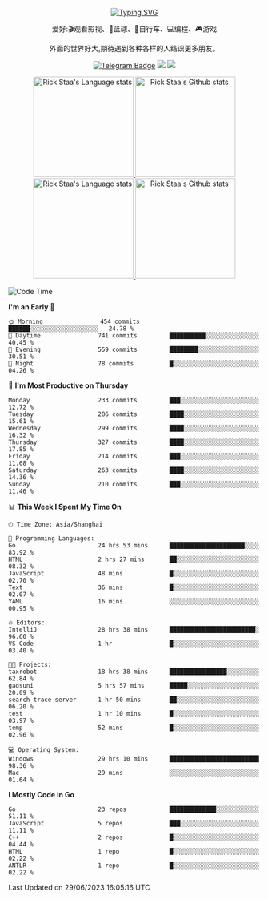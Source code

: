 <div align="center"> 

[![Typing SVG](https://readme-typing-svg.herokuapp.com?size=25&duration=2500&color=eeeeee&vCenter=true&width=200&height=40&lines=Hi+there+%F0%9F%91%8B%F0%9F%8F%BB;I'm+DanBai)](https://git.io/typing-svg)

爱好:🎬观看影视、🏀篮球、🚴自行车、💻编程、🎮游戏

外面的世界好大,期待遇到各种各样的人结识更多朋友。

[![Telegram Badge](https://img.shields.io/badge/-Telegram-blue?style=flat&logo=Telegram&logoColor=white)](https://t.me/danbai9420) 
[![](https://img.shields.io/badge/-Blog-brightgreen?style=flat&logo=Blogger&logoColor=white)](https://p00q.cn)
[![](https://img.shields.io/badge/-Email-red?style=flat&logo=Mail.Ru&logoColor=white)](mailto:danbai@88.com)
</div>

<!-- Light Mode -->
<div align="center"> 
<a href="https://github.com/anuraghazra/github-readme-stats#gh-light-mode-only">
<img height=200 src="https://github-readme-stats.vercel.app/api/top-langs/?username=danbai225&layout=compact&langs_count=10&hide_border=1&role=OWNER,COLLABORATOR#gh-light-mode-only" alt="Rick Staa's Language stats" />
</a>
<a href="https://github.com/anuraghazra/github-readme-stats#gh-light-mode-only">
<img height=200 src="https://github-readme-stats.vercel.app/api?username=danbai225&show_icons=true&count_private=true&line_height=28&hide_border=1&include_all_commits=true&card_width=450&role=OWNER,COLLABORATOR&exclude_repo=github-readme-stats#gh-light-mode-only" alt="Rick Staa's Github stats" />
</a>
</div>

<!-- Dark Mode -->
<div align="center"> 
<a href="https://github.com/anuraghazra/github-readme-stats#gh-dark-mode-only">
<img height=200 src="https://github-readme-stats.vercel.app/api/top-langs/?username=danbai225&layout=compact&langs_count=10&hide_border=1&role=OWNER,COLLABORATOR&theme=github_dark#gh-dark-mode-only" alt="Rick Staa's Language stats" />
</a>
<a href="https://github.com/anuraghazra/github-readme-stats#gh-dark-mode-only">
<img height=200 src="https://github-readme-stats.vercel.app/api?username=danbai225&show_icons=true&count_private=true&line_height=28&hide_border=1&include_all_commits=true&card_width=450&role=OWNER,COLLABORATOR&exclude_repo=github-readme-stats&theme=github_dark#gh-dark-mode-only" alt="Rick Staa's Github stats" />
</a>
</div>

<!--START_SECTION:waka-->
![Code Time](http://img.shields.io/badge/Code%20Time-504%20hrs%2013%20mins-blue)

**I'm an Early 🐤** 

```text
🌞 Morning                454 commits         ██████░░░░░░░░░░░░░░░░░░░   24.78 % 
🌆 Daytime                741 commits         ██████████░░░░░░░░░░░░░░░   40.45 % 
🌃 Evening                559 commits         ████████░░░░░░░░░░░░░░░░░   30.51 % 
🌙 Night                  78 commits          █░░░░░░░░░░░░░░░░░░░░░░░░   04.26 % 
```
📅 **I'm Most Productive on Thursday** 

```text
Monday                   233 commits         ███░░░░░░░░░░░░░░░░░░░░░░   12.72 % 
Tuesday                  286 commits         ████░░░░░░░░░░░░░░░░░░░░░   15.61 % 
Wednesday                299 commits         ████░░░░░░░░░░░░░░░░░░░░░   16.32 % 
Thursday                 327 commits         ████░░░░░░░░░░░░░░░░░░░░░   17.85 % 
Friday                   214 commits         ███░░░░░░░░░░░░░░░░░░░░░░   11.68 % 
Saturday                 263 commits         ████░░░░░░░░░░░░░░░░░░░░░   14.36 % 
Sunday                   210 commits         ███░░░░░░░░░░░░░░░░░░░░░░   11.46 % 
```


📊 **This Week I Spent My Time On** 

```text
🕑︎ Time Zone: Asia/Shanghai

💬 Programming Languages: 
Go                       24 hrs 53 mins      █████████████████████░░░░   83.92 % 
HTML                     2 hrs 27 mins       ██░░░░░░░░░░░░░░░░░░░░░░░   08.32 % 
JavaScript               48 mins             █░░░░░░░░░░░░░░░░░░░░░░░░   02.70 % 
Text                     36 mins             █░░░░░░░░░░░░░░░░░░░░░░░░   02.07 % 
YAML                     16 mins             ░░░░░░░░░░░░░░░░░░░░░░░░░   00.95 % 

🔥 Editors: 
IntelliJ                 28 hrs 38 mins      ████████████████████████░   96.60 % 
VS Code                  1 hr                █░░░░░░░░░░░░░░░░░░░░░░░░   03.40 % 

🐱‍💻 Projects: 
taxrobot                 18 hrs 38 mins      ████████████████░░░░░░░░░   62.84 % 
gaosuni                  5 hrs 57 mins       █████░░░░░░░░░░░░░░░░░░░░   20.09 % 
search-trace-server      1 hr 50 mins        ██░░░░░░░░░░░░░░░░░░░░░░░   06.20 % 
test                     1 hr 10 mins        █░░░░░░░░░░░░░░░░░░░░░░░░   03.97 % 
temp                     52 mins             █░░░░░░░░░░░░░░░░░░░░░░░░   02.96 % 

💻 Operating System: 
Windows                  29 hrs 10 mins      █████████████████████████   98.36 % 
Mac                      29 mins             ░░░░░░░░░░░░░░░░░░░░░░░░░   01.64 % 
```

**I Mostly Code in Go** 

```text
Go                       23 repos            █████████████░░░░░░░░░░░░   51.11 % 
JavaScript               5 repos             ███░░░░░░░░░░░░░░░░░░░░░░   11.11 % 
C++                      2 repos             █░░░░░░░░░░░░░░░░░░░░░░░░   04.44 % 
HTML                     1 repo              █░░░░░░░░░░░░░░░░░░░░░░░░   02.22 % 
ANTLR                    1 repo              █░░░░░░░░░░░░░░░░░░░░░░░░   02.22 % 
```




 Last Updated on 29/06/2023 16:05:16 UTC
<!--END_SECTION:waka-->
